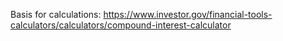 Basis for calculations: https://www.investor.gov/financial-tools-calculators/calculators/compound-interest-calculator